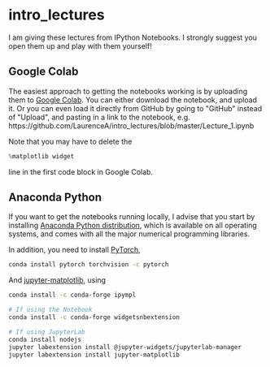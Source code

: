 <h1> intro_lectures </h1>

I am giving these lectures from IPython Notebooks.  I strongly suggest you open them up and play with them yourself!

<h2> Google Colab </h2>
The easiest approach to getting the notebooks working is by uploading them to <a href="https://colab.research.google.com/">Google Colab</a>.  You can either download the notebook, and upload it.  Or you can even load it directly from GitHub by going to "GitHub" instead of "Upload", and pasting in a link to the notebook, e.g.
https://gith<i></i>ub.com/LaurenceA/intro_lectures/blob/master/Lecture_1.ipynb

Note that you may have to delete the
```python
%matplotlib widget
```
line in the first code block in Google Colab.

<h2> Anaconda Python </h2>
If you want to get the notebooks running locally, I advise that you start by installing <a href="https://www.anaconda.com/distribution/">Anaconda Python distribution</a>, which is available on all operating systems, and comes with all the major numerical programming libraries.

In addition, you need to install [PyTorch](https://pytorch.org),
```bash
conda install pytorch torchvision -c pytorch
```
And <a href="https://github.com/matplotlib/jupyter-matplotlib">jupyter-matplotlib</a>, using
```bash
conda install -c conda-forge ipympl

# If using the Notebook
conda install -c conda-forge widgetsnbextension

# If using JupyterLab
conda install nodejs
jupyter labextension install @jupyter-widgets/jupyterlab-manager
jupyter labextension install jupyter-matplotlib
```

